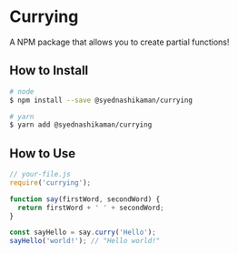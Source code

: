 # Currying

A NPM package that allows you to create partial functions!

## How to Install

```sh
# node
$ npm install --save @syednashikaman/currying

# yarn
$ yarn add @syednashikaman/currying
```

## How to Use

```javascript
// your-file.js
require('currying');

function say(firstWord, secondWord) {
  return firstWord + ' ' + secondWord;
}

const sayHello = say.curry('Hello');
sayHello('world!'); // "Hello world!"
```
